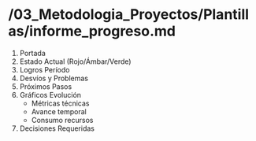 # /03_Metodologia_Proyectos/Plantillas/informe_progreso.md

1. Portada
2. Estado Actual (Rojo/Ámbar/Verde)
3. Logros Período
4. Desvíos y Problemas
5. Próximos Pasos
6. Gráficos Evolución
   - Métricas técnicas
   - Avance temporal
   - Consumo recursos
7. Decisiones Requeridas